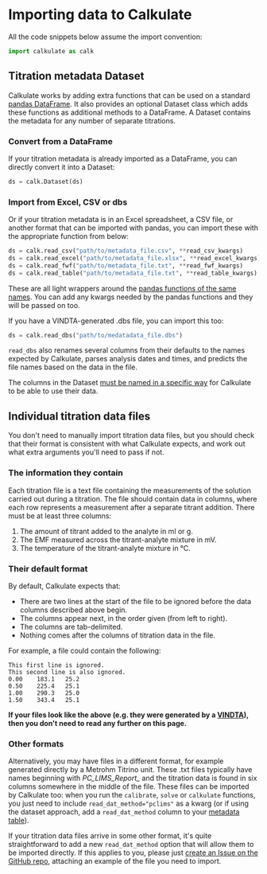 # Importing data to Calkulate

All the code snippets below assume the import convention:

```python
import calkulate as calk
```

## Titration metadata Dataset

Calkulate works by adding extra functions that can be used on a standard [pandas DataFrame](https://pandas.pydata.org/pandas-docs/stable/reference/api/pandas.DataFrame.html).  It also provides an optional Dataset class which adds these functions as additional methods to a DataFrame.  A Dataset contains the metadata for any number of separate titrations.

### Convert from a DataFrame

If your titration metadata is already imported as a DataFrame, you can directly convert it into a Dataset:

```python
ds = calk.Dataset(ds)
```

### Import from Excel, CSV or dbs

Or if your titration metadata is in an Excel spreadsheet, a CSV file, or another format that can be imported with pandas, you can import these with the appropriate function from below:

```python
ds = calk.read_csv("path/to/metadata_file.csv", **read_csv_kwargs)
ds = calk.read_excel("path/to/metadata_file.xlsx", **read_excel_kwargs)
ds = calk.read_fwf("path/to/metadata_file.txt", **read_fwf_kwargs)
ds = calk.read_table("path/to/metadata_file.txt", **read_table_kwargs)
```

These are all light wrappers around the [pandas functions of the same names](https://pandas.pydata.org/pandas-docs/stable/reference/io.html).  You can add any kwargs needed by the pandas functions and they will be passed on too.

If you have a VINDTA-generated .dbs file, you can import this too:

```python
ds = calk.read_dbs("path/to/medatadata_file.dbs")
```

`read_dbs` also renames several columns from their defaults to the names expected by Calkulate, parses analysis dates and times, and predicts the file names based on the data in the file.

The columns in the Dataset [must be named in a specific way](../metadata/#dataset-column-names) for Calkulate to be able to use their data.

## Individual titration data files

You don't need to manually import titration data files, but you should check that their format is consistent with what Calkulate expects, and work out what extra arguments you'll need to pass if not.

### The information they contain

Each titration file is a text file containing the measurements of the solution carried out during a titration.  The file should contain data in columns, where each row represents a measurement after a separate titrant addition.  There must be at least three columns:

  1. The amount of titrant added to the analyte in ml or g.
  2. The EMF measured across the titrant-analyte mixture in mV.
  3. The temperature of the titrant-analyte mixture in °C.

### Their default format

By default, Calkulate expects that:

  * There are two lines at the start of the file to be ignored before the data columns described above begin.
  * The columns appear next, in the order given (from left to right).
  * The columns are tab-delimited.
  * Nothing comes after the columns of titration data in the file.

For example, a file could contain the following:

    This first line is ignored.
    This second line is also ignored.
    0.00    183.1   25.2
    0.50    225.4   25.1
    1.00    290.3   25.0
    1.50    343.4   25.1

**If your files look like the above (e.g. they were generated by a [VINDTA](http://www.marianda.com/index.php?site=products&subsite=vindta3c)), then you don't need to read any further on this page.**

### Other formats

Alternatively, you may have files in a different format, for example generated directly by a Metrohm Titrino unit.  These .txt files typically have names beginning with *PC_LIMS_Report_* and the titration data is found in six columns somewhere in the middle of the file.  These files can be imported by Calkulate too: when you run the `calibrate`, `solve` or `calkulate` functions, you just need to include `read_dat_method="pclims"` as a kwarg (or if using the dataset approach, add a `read_dat_method` column to your [metadata table](../metadata/#optional-columns)).

If your titration data files arrive in some other format, it's quite straightforward to add a new `read_dat_method` option that will allow them to be imported directly.  If this applies to you, please just [create an Issue on the GitHub repo](https://github.com/mvdh7/calkulate/issues/new), attaching an example of the file you need to import.
